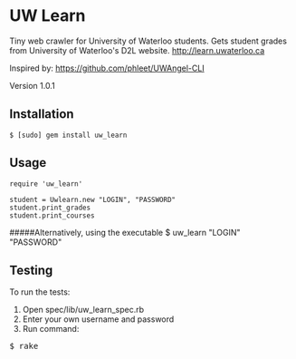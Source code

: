 #  UW Learn

Tiny web crawler for University of Waterloo students. Gets student grades from University of Waterloo's D2L website. http://learn.uwaterloo.ca

Inspired by: https://github.com/phleet/UWAngel-CLI

Version 1.0.1

## Installation
    $ [sudo] gem install uw_learn

## Usage
    require 'uw_learn'

    student = Uwlearn.new "LOGIN", "PASSWORD"
    student.print_grades
    student.print_courses

#####Alternatively, using the executable
    $ uw_learn "LOGIN" "PASSWORD"

## Testing
To run the tests:

1. Open spec/lib/uw_learn_spec.rb
2. Enter your own username and password
3. Run command:
<pre>$ rake </pre>

